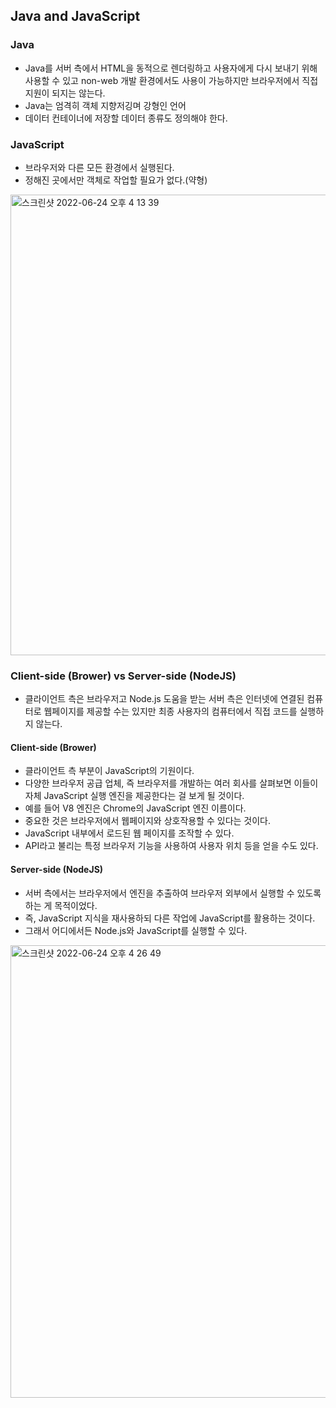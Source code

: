 ## Java and JavaScript
### Java
- Java를 서버 측에서 HTML을 동적으로 렌더링하고 사용자에게 다시 보내기 위해 사용할 수 있고 non-web 개발 환경에서도 사용이 가능하지만 브라우저에서 직접 지원이 되지는 않는다.
- Java는 엄격히 객체 지향저깅며 강형인 언어
- 데이터 컨테이너에 저장할 데이터 종류도 정의해야 한다.
### JavaScript
- 브라우저와 다른 모든 환경에서 실행된다.
- 정해진 곳에서만 객체로 작업할 필요가 없다.(약형)
<img width="737" alt="스크린샷 2022-06-24 오후 4 13 39" src="https://user-images.githubusercontent.com/75515697/175482962-38c04caf-3b32-4e9d-9b6d-653beefa9d6b.png">

### Client-side (Brower) vs Server-side (NodeJS)
- 클라이언트 측은 브라우저고 Node.js 도움을 받는 서버 측은 인터넷에 연결된 컴퓨터로 웹페이지를 제공할 수는 있지만 최종 사용자의 컴퓨터에서 직접 코드를 실행하지 않는다.

#### Client-side (Brower)
- 클라이언트 측 부분이 JavaScript의 기원이다.
- 다양한 브라우저 공급 업체, 즉 브라우저를 개발하는 여러 회사를 살펴보면 이들이 자체 JavaScript 실행 엔진을 제공한다는 걸 보게 될 것이다.
- 예를 들어 V8 엔진은 Chrome의 JavaScript 엔진 이름이다.
- 중요한 것은 브라우저에서 웹페이지와 상호작용할 수 있다는 것이다.
- JavaScript 내부에서 로드된 웹 페이지를 조작할 수 있다.
- API라고 불리는 특정 브라우저 기능을 사용하여 사용자 위치 등을 얻을 수도 있다.

#### Server-side (NodeJS)
- 서버 측에서는 브라우저에서 엔진을 추출하여 브라우저 외부에서 실행할 수 있도록 하는 게 목적이었다.
- 즉, JavaScript 지식을 재사용하되 다른 작업에 JavaScript를 활용하는 것이다.
- 그래서 어디에서든 Node.js와 JavaScript를 실행할 수 있다.
<img width="724" alt="스크린샷 2022-06-24 오후 4 26 49" src="https://user-images.githubusercontent.com/75515697/175485200-8200cab3-a2dc-43c4-b2fe-dc82ed4b60bf.png">
